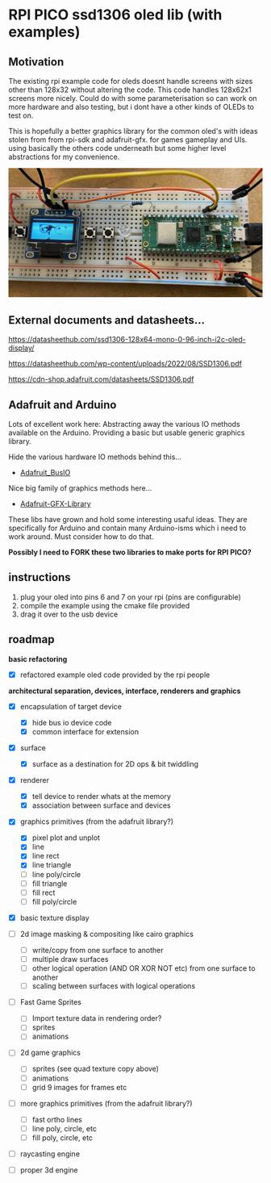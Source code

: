 
# RPI PICO ssd1306 oled lib (with examples)

## Motivation 

The existing rpi example code for oleds doesnt handle screens with sizes other than 128x32 without altering the code.
This code handles 128x62x1 screens more nicely. Could do with some parameterisation so can work on more hardware and also testing, but i dont have a other kinds of OLEDs to test on.

This is hopefully a better graphics library for the common oled's with ideas stolen from from rpi-sdk and adafruit-gfx. for games gameplay and UIs. using basically the others code underneath but some higher level abstractions for my convenience.

![](IMG_0089.jpg)

## External documents and datasheets... 

https://datasheethub.com/ssd1306-128x64-mono-0-96-inch-i2c-oled-display/ 

https://datasheethub.com/wp-content/uploads/2022/08/SSD1306.pdf

https://cdn-shop.adafruit.com/datasheets/SSD1306.pdf  

## Adafruit and Arduino

Lots of excellent work here: Abstracting away the various IO methods available on the Arduino. Providing a basic but usable generic graphics library. 

Hide the various hardware IO methods behind this... 
 - [Adafruit_BusIO](https://github.com/adafruit/Adafruit_BusIO) 

Nice big family of graphics methods here... 

 - [Adafruit-GFX-Library](https://github.com/adafruit/Adafruit-GFX-Library)

These libs have grown and hold some interesting usaful ideas.  They are specifically for Arduino and contain many Arduino-isms which i need to work around. Must consider how to do that. 

**Possibly I need to FORK these two libraries to make ports for RPI PICO?**

## instructions

1. plug your oled into pins 6 and 7 on your rpi (pins are configurable)
2. compile the example using the cmake file provided
3. drag it over to the usb device

## roadmap

**basic refactoring**

- [x] refactored example oled code provided by the rpi people


**architectural separation, devices, interface, renderers and graphics**

- [x] encapsulation of target device 
  - [x] hide bus io device code 
  - [x] common interface for extension

- [x] surface 
  - [x] surface as a destination for 2D ops & bit twiddling 

- [x] renderer 
  - [x] tell device to render whats at the memory  
  - [x] association between surface and devices 

- [x] graphics primitives (from the adafruit library?)
  - [x] pixel plot and unplot 
  - [x] line
  - [x] line rect
  - [x] line triangle
  - [ ] line poly/circle
  - [ ] fill triangle
  - [ ] fill rect
  - [ ] fill poly/circle

- [x] basic texture display

- [ ] 2d image masking & compositing like cairo graphics
  - [ ] write/copy from one surface to another 
  - [ ] multiple draw surfaces
  - [ ] other logical operation (AND OR XOR NOT etc) from one surface to another
  - [ ] scaling between surfaces with logical operations

- [ ] Fast Game Sprites
  - [ ] Import texture data in rendering order?
  - [ ] sprites
  - [ ] animations

- [ ] 2d game graphics
  - [ ] sprites (see quad texture copy above)
  - [ ] animations
  - [ ] grid 9 images for frames etc

- [ ] more graphics primitives (from the adafruit library?)
  - [ ] fast ortho lines
  - [ ] line poly, circle, etc
  - [ ] fill poly, circle, etc

- [ ] raycasting engine
- [ ] proper 3d engine

